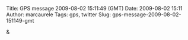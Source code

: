 Title: GPS message 2009-08-02 15:11:49 (GMT)
Date: 2009-08-02 15:11
Author: marcaurele
Tags: gps, twitter
Slug: gps-message-2009-08-02-151149-gmt

<!--break-->

<div class="gmap" id="gmap_20090802_081149">
</div>
&

